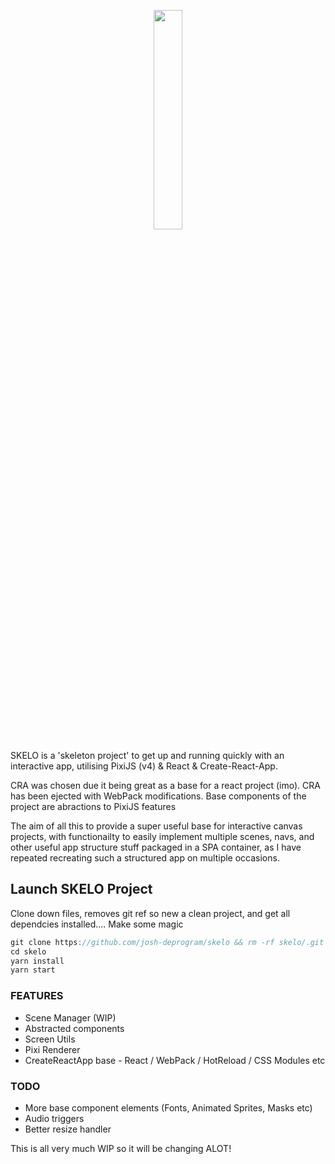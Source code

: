 <p align="center"><img src="https://raw.githubusercontent.com/josh-deprogram/skelo/master/public/assets/images/skelo.png" width="150" style='width:30%;'>
</p>

SKELO is a 'skeleton project' to get up and running quickly with an interactive app, utilising PixiJS (v4) & React & Create-React-App. 

CRA was chosen due it being great as a base for a react project (imo). 
CRA has been ejected with WebPack modifications. Base components of the project are abractions to PixiJS features

The aim of all this to provide a super useful base for interactive canvas projects, with functionailty to easily implement multiple scenes, navs, and other useful app structure stuff packaged in a SPA container, as I have repeated recreating such a structured app on multiple occasions.


## Launch SKELO Project
Clone down files, removes git ref so new a clean project, 
and get all dependcies installed.... Make some magic

```js
git clone https://github.com/josh-deprogram/skelo && rm -rf skelo/.git
cd skelo
yarn install
yarn start
```

### FEATURES
* Scene Manager (WIP)
* Abstracted components
* Screen Utils
* Pixi Renderer
* CreateReactApp base - React / WebPack / HotReload / CSS Modules etc 

### TODO
* More base component elements (Fonts, Animated Sprites, Masks etc)
* Audio triggers
* Better resize handler


This is all very much WIP so it will be changing ALOT!